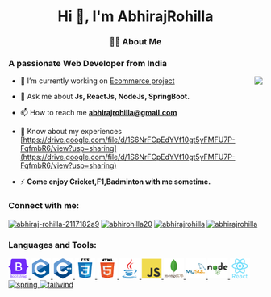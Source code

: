 <h1 align="center">Hi 👋, I'm AbhirajRohilla</h1>
<h3 align="center">👩‍💻  About Me</h3>
<h3>A passionate Web Developer from India</h3>

<img align="right" height="280" src="https://media4.giphy.com/media/QDjpIL6oNCVZ4qzGs7/giphy.gif?cid=ecf05e47cx5k910neskbourrmkb0f33q6ngvv6ocakgw8sec&ep=v1_gifs_search&rid=giphy.gif&ct=g"/>


- 🔭 I’m currently working on [Ecommerce project](https://github.com/AbhirajRohilla/Ecommerce_java)

- 💬 Ask me about **Js, ReactJs, NodeJs, SpringBoot.**

- 📫 How to reach me **abhirajrohilla@gmail.com**

- 📄 Know about my experiences [https://drive.google.com/file/d/1S6NrFCpEdYVf10gt5yFMFU7P-FqfmbR6/view?usp=sharing](https://drive.google.com/file/d/1S6NrFCpEdYVf10gt5yFMFU7P-FqfmbR6/view?usp=sharing)

- ⚡ **Come enjoy Cricket,F1,Badminton with me sometime.**

<h3 align="left">Connect with me:</h3>
<p align="left">
<a href="https://linkedin.com/in/abhiraj-rohilla-2117182a9" target="blank"><img align="center" src="https://raw.githubusercontent.com/rahuldkjain/github-profile-readme-generator/master/src/images/icons/Social/linked-in-alt.svg" alt="abhiraj-rohilla-2117182a9" height="30" width="40" /></a>
<a href="https://www.codechef.com/users/abhirohilla20" target="blank"><img align="center" src="https://cdn.jsdelivr.net/npm/simple-icons@3.1.0/icons/codechef.svg" alt="abhirohilla20" height="30" width="40" /></a>
<a href="https://codeforces.com/profile/abhirajrohilla" target="blank"><img align="center" src="https://raw.githubusercontent.com/rahuldkjain/github-profile-readme-generator/master/src/images/icons/Social/codeforces.svg" alt="abhirajrohilla" height="30" width="40" /></a>
<a href="https://www.leetcode.com/abhirajrohilla" target="blank"><img align="center" src="https://raw.githubusercontent.com/rahuldkjain/github-profile-readme-generator/master/src/images/icons/Social/leet-code.svg" alt="abhirajrohilla" height="30" width="40" /></a>
</p>

<h3 align="left">Languages and Tools:</h3>
<p align="left"> <a href="https://getbootstrap.com" target="_blank" rel="noreferrer"> <img src="https://raw.githubusercontent.com/devicons/devicon/master/icons/bootstrap/bootstrap-plain-wordmark.svg" alt="bootstrap" width="40" height="40"/> </a> <a href="https://www.cprogramming.com/" target="_blank" rel="noreferrer"> <img src="https://raw.githubusercontent.com/devicons/devicon/master/icons/c/c-original.svg" alt="c" width="40" height="40"/> </a> <a href="https://www.w3schools.com/cpp/" target="_blank" rel="noreferrer"> <img src="https://raw.githubusercontent.com/devicons/devicon/master/icons/cplusplus/cplusplus-original.svg" alt="cplusplus" width="40" height="40"/> </a> <a href="https://www.w3schools.com/css/" target="_blank" rel="noreferrer"> <img src="https://raw.githubusercontent.com/devicons/devicon/master/icons/css3/css3-original-wordmark.svg" alt="css3" width="40" height="40"/> </a> <a href="https://www.w3.org/html/" target="_blank" rel="noreferrer"> <img src="https://raw.githubusercontent.com/devicons/devicon/master/icons/html5/html5-original-wordmark.svg" alt="html5" width="40" height="40"/> </a> <a href="https://www.java.com" target="_blank" rel="noreferrer"> <img src="https://raw.githubusercontent.com/devicons/devicon/master/icons/java/java-original.svg" alt="java" width="40" height="40"/> </a> <a href="https://developer.mozilla.org/en-US/docs/Web/JavaScript" target="_blank" rel="noreferrer"> <img src="https://raw.githubusercontent.com/devicons/devicon/master/icons/javascript/javascript-original.svg" alt="javascript" width="40" height="40"/> </a> <a href="https://www.mongodb.com/" target="_blank" rel="noreferrer"> <img src="https://raw.githubusercontent.com/devicons/devicon/master/icons/mongodb/mongodb-original-wordmark.svg" alt="mongodb" width="40" height="40"/> </a> <a href="https://www.mysql.com/" target="_blank" rel="noreferrer"> <img src="https://raw.githubusercontent.com/devicons/devicon/master/icons/mysql/mysql-original-wordmark.svg" alt="mysql" width="40" height="40"/> </a> <a href="https://nodejs.org" target="_blank" rel="noreferrer"> <img src="https://raw.githubusercontent.com/devicons/devicon/master/icons/nodejs/nodejs-original-wordmark.svg" alt="nodejs" width="40" height="40"/> </a> <a href="https://reactjs.org/" target="_blank" rel="noreferrer"> <img src="https://raw.githubusercontent.com/devicons/devicon/master/icons/react/react-original-wordmark.svg" alt="react" width="40" height="40"/> </a> <a href="https://spring.io/" target="_blank" rel="noreferrer"> <img src="https://www.vectorlogo.zone/logos/springio/springio-icon.svg" alt="spring" width="40" height="40"/> </a> <a href="https://tailwindcss.com/" target="_blank" rel="noreferrer"> <img src="https://www.vectorlogo.zone/logos/tailwindcss/tailwindcss-icon.svg" alt="tailwind" width="40" height="40"/> </a> </p>
